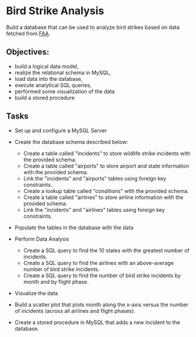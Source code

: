 # Bird Strike Analysis
Build a database that can be used to analyze bird strikes based on data fetched from [FAA](https://data.world/hhaveliw/data-visualization-bird-strike]).  

## Objectives:
- build a logical data model,
- realize the relational schema in MySQL, 
- load data into the database, 
- execute analytical SQL queries, 
- performed some visualization of the data
- build a stored procedure

## Tasks
- Set up and configure a MySQL Server 

- Create the database schema described below:
  - Create a table called "incidents" to store wildlife strike incidents with the provided schema.
  - Create a table called "airports" to store airport and state information with the provided schema.
  - Link the "incidents" and "airports" tables using foreign key constraints.
  - Create a lookup table called "conditions" with the provided schema.
  - Create a table called "airlines" to store airline information with the provided schema.
  - Link the "incidents" and "airlines" tables using foreign key constraints.
  
- Populate the tables in the database with the data 

- Perform Data Analysis
  - Create a SQL query to find the 10 states with the greatest number of incidents.
  - Create a SQL query to find the airlines with an above-average number of bird strike incidents.
  - Create a SQL query to find the number of bird strike incidents by month and by flight phase.

-  Visualize the data
  - Build a scatter plot that plots month along the x-axis versus the number of incidents (across all airlines and flight phases).

- Create a stored procedure in MySQL that adds a new incident to the database.



